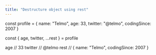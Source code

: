 ```yaml
---
title: "Destructure object using rest"
---
```


const profile = {
  name: "Telmo",
  age: 33,
  twitter: "@telmo",
  codingSince: 2007
}

const { age, twitter, ...rest } = profile

age // 33
twitter // @telmo
rest // { name: "Telmo", codingSince: 2007 }
